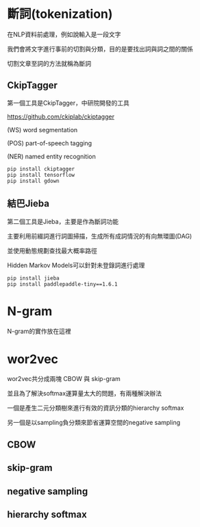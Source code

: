 # 斷詞(tokenization)
在NLP資料前處理，例如說輸入是一段文字

我們會將文字進行事前的切割與分類，目的是要找出詞與詞之間的關係

切割文章至詞的方法就稱為斷詞


## CkipTagger

第一個工具是CkipTagger，中研院開發的工具

https://github.com/ckiplab/ckiptagger

(WS) word segmentation

(POS) part-of-speech tagging

(NER) named entity recognition

```
pip install ckiptagger
pip install tensorflow
pip install gdown
```

## 結巴Jieba

第二個工具是Jieba，主要是作為斷詞功能

主要利用前綴詞進行詞圖掃描，生成所有成詞情況的有向無環圖(DAG)

並使用動態規劃查找最大概率路徑

Hidden Markov Models可以針對未登錄詞進行處理

```
pip install jieba
pip install paddlepaddle-tiny==1.6.1
```

# N-gram
N-gram的實作放在這裡

# wor2vec
wor2vec共分成兩塊 CBOW 與 skip-gram

並且為了解決softmax運算量太大的問題，有兩種解決辦法

一個是產生二元分類樹來進行有效的資訊分類的hierarchy softmax

另一個是以sampling負分類來節省運算空間的negative sampling
## CBOW

## skip-gram

## negative sampling

## hierarchy softmax


